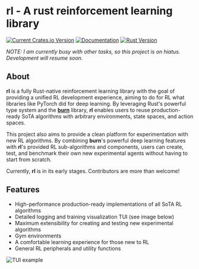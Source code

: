 # rl - A rust reinforcement learning library

[![Current Crates.io Version](https://img.shields.io/crates/v/rl.svg)](https://crates.io/crates/rl)
[![Documentation](https://img.shields.io/badge/Docs-latest-blue)](https://docs.rs/rl/0.4.0/rl/)
[![Rust Version](https://img.shields.io/badge/Rust-v1.79.0+-tan)](https://releases.rs/docs/1.79.0)

*NOTE: I am currently busy with other tasks, so this project is on hiatus. Development will resume soon.*

## About
**rl** is a fully Rust-native reinforcement learning library with the goal of providing a unified RL development experience, aiming to do for RL what libraries like PyTorch did for deep learning. By leveraging Rust's powerful type system and the [**burn**](https://github.com/tracel-ai/burn) library, **rl** enables users to reuse production-ready SoTA algorithms with arbitrary environments, state spaces, and action spaces. 

This project also aims to provide a clean platform for experimentation with new RL algorithms. By combining **burn**'s powerful deep learning features with **rl**'s provided RL sub-algorithms and components, users can create, test, and benchmark their own new experimental agents without having to start from scratch.

Currently, **rl** is in its early stages. Contributors are more than welcome!

## Features
 - High-performance production-ready implementations of all SoTA RL algorithms
 - Detailed logging and training visualization TUI (see image below)
 - Maximum extensibility for creating and testing new experimental algorithms
 - Gym environments
 - A comfortable learning experience for those new to RL
 - General RL peripherals and utility functions

![TUI example](https://github.com/benbaarber/rl/assets/6320364/d0c545bb-a5f4-4487-8e33-1a02a3fb4577)
